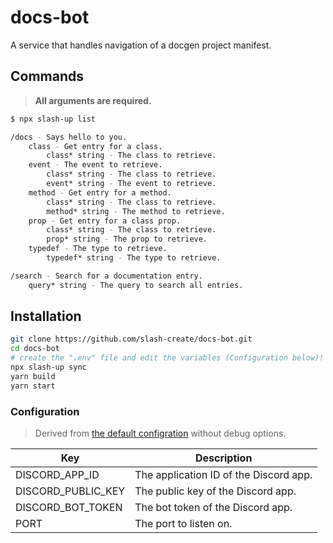 # docs-bot
A service that handles navigation of a docgen project manifest.

## Commands

> **All arguments are required.**

```sh
$ npx slash-up list

/docs - Says hello to you.
    class - Get entry for a class.
        class* string - The class to retrieve.
    event - The event to retrieve.
        class* string - The class to retrieve.
        event* string - The event to retrieve.
    method - Get entry for a method.
        class* string - The class to retrieve.
        method* string - The method to retrieve.
    prop - Get entry for a class prop.
        class* string - The class to retrieve.
        prop* string - The prop to retrieve.
    typedef - The type to retrieve.
        typedef* string - The type to retrieve.

/search - Search for a documentation entry.
    query* string - The query to search all entries.
```

## Installation
```sh
git clone https://github.com/slash-create/docs-bot.git
cd docs-bot
# create the ".env" file and edit the variables (Configuration below)!
npx slash-up sync
yarn build
yarn start
```

### Configuration

> Derived from [the default configration](./app.json) without debug options.

| Key | Description |
| --- | ----------- |
| DISCORD_APP_ID | The application ID of the Discord app. |
| DISCORD_PUBLIC_KEY | The public key of the Discord app. |
| DISCORD_BOT_TOKEN | The bot token of the Discord app. |
| PORT | The port to listen on. |
